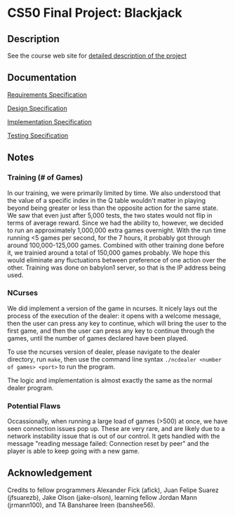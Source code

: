 # CS50 Final Project: Blackjack

## Description

See the course web site for [detailed description of the project](https://www.cs.dartmouth.edu/~tjp/cs50/project/index.html)

## Documentation

[Requirements Specification](REQUIREMENTS.md)

[Design Specification](DESIGN.md)

[Implementation Specification](IMPLEMENTATION.md)

[Testing Specification](TESTING.md)

## Notes
### Training (# of Games)
In our training, we were primarily limited by time. We also understood that the value of a specific index in the Q table wouldn't matter in playing beyond being greater or less than the opposite action for the same state. We saw that even just after 5,000 tests, the two states would not flip in terms of average reward. Since we had the ability to, however, we decided to run an approximately 1,000,000 extra games overnight. With the run time running <5 games per second, for the 7 hours, it probably got through around 100,000-125,000 games. Combined with other training done before it, we trainied around a total of 150,000 games probably. We hope this would eliminate any fluctuations between preference of one action over the other. Training was done on babylon1 server, so that is the IP address being used.

### NCurses

We did implement a version of the game in ncurses. It nicely lays out the process of the execution of the dealer: it opens with a welcome message, then the user can press any key to continue, which will bring the user to the first game, and then the user can press any key to continue through the games, until the number of games declared have been played. 

To use the ncurses version of dealer, please navigate to the dealer directory, run `make`, then use the command line syntax `./ncdealer <number of games> <port>` to run the program. 

The logic and implementation is almost exactly the same as the normal dealer program.

### Potential Flaws

Occassionally, when running a large load of games (>500) at once, we have seen connection issues pop up. These are very rare, and are likely due to a network instability issue that is out of our control. It gets handled with the message "reading message failed: Connection reset by peer" and the player is able to keep going with a new game.

## Acknowledgement

Credits to fellow programmers Alexander Fick (afick), Juan Felipe Suarez (jfsuarezb), Jake Olson (jake-olson), learning fellow Jordan Mann (jrmann100), and TA Bansharee Ireen (banshee56).